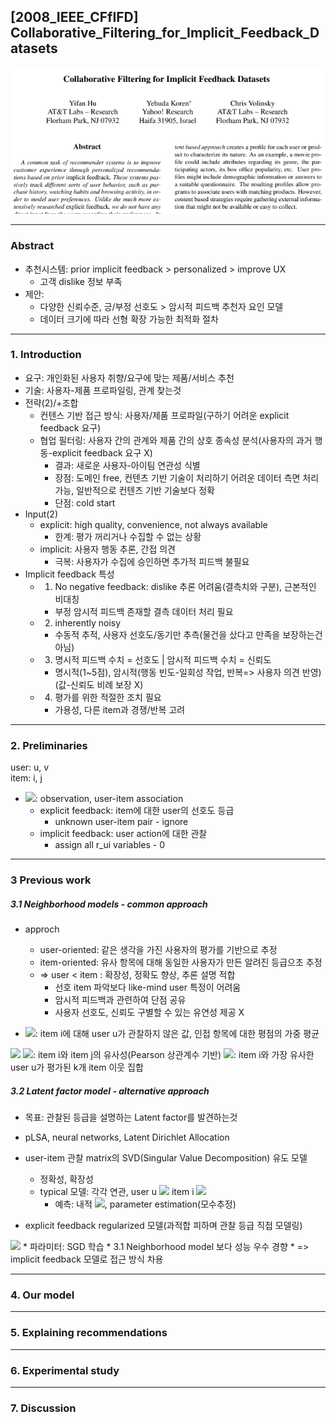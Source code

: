 ## [2008_IEEE_CFfIFD] Collaborative_Filtering_for_Implicit_Feedback_Datasets

![main](./image/main.PNG)

---

### Abstract  
* 추천시스템: prior implicit feedback > personalized > improve UX  
  - 고객 dislike 정보 부족  
* 제안:  
  - 다양한 신뢰수준, 긍/부정 선호도 > 암시적 피드백 추천자 요인 모델   
  - 데이터 크기에 따라 선형 확장 가능한 최적화 절차  

---
### 1. Introduction
* 요구: 개인화된 사용자 취향/요구에 맞는 제품/서비스 추천  
* 기술: 사용자-제품 프로파일링, 관계 찾는것  
* 전략(2)/+조합
  - 컨텐스 기반 접근 방식: 사용자/제품 프로파일(구하기 어려운 explicit feedback 요구)  
  - 협업 필터링: 사용자 간의 관계와 제품 ​​간의 상호 종속성 분석(사용자의 과거 행동-explicit feedback 요구 X)   
      - 결과: 새로운 사용자-아이팀 연관성 식별  
      - 장점: 도메인 free, 컨텐츠 기반 기술이 처리하기 어려운 데이터 측면 처리 가능, 일반적으로 컨텐츠 기반 기술보다 정확  
      - 단점: cold start 
* Input(2)  
  - explicit: high quality, convenience, not always available  
    - 한계: 평가 꺼리거나 수집할 수 없는 상황  
  - implicit: 사용자 행동 추론, 간접 의견  
    - 극복: 사용자가 수집에 승인하면 추가적 피드백 불필요   
* Implicit feedback 특성  
  - 1) No negative feedback: dislike 추론 어려움(결측치와 구분), 근본적인 비대칭  
    - 부정 암시적 피드백 존재할 결측 데이터 처리 필요  
  - 2) inherently noisy  
    -  수동적 추적, 사용자 선호도/동기만 추측(물건을 샀다고 만족을 보장하는건 아님)  
  - 3) 명시적 피드백 수치 = 선호도 | 암시적 피드백 수치 = 신뢰도   
    - 명시적(1~5점), 암시적(행동 빈도-일회성 작업, 반복=> 사용자 의견 반영)(값-신뢰도 비례 보장 X)  
  - 4) 평가를 위한 적절한 조치 필요  
    - 가용성, 다른 item과 경쟁/반복 고려  

---
### 2. Preliminaries  
user: u, v  
item: i, j  
* <img src="https://latex.codecogs.com/gif.latex?r_%7Bui%7D">: observation, user-item association  
  * explicit feedback: item에 대한 user의 선호도 등급  
    * unknown user-item pair - ignore  
  * implicit feedback: user action에 대한 관찰  
    * assign all r_ui variables - 0  

---
### 3 Previous work  
##### 3.1 Neighborhood models - common approach   
* approch  
  * user-oriented: 같은 생각을 가진 사용자의 평가를 기반으로 추정  
  * item-oriented: 유사 항목에 대해 동일한 사용자가 만든 알려진 등급으초 추정   
  * => user < item : 확장성, 정확도 향상, 추론 설명 적합  
    * 선호 item 파악보다 like-mind user 특정이 어려움  
    * 암시적 피드백과 관련하여 단점 공유  
    * 사용자 선호도, 신뢰도 구별할 수 있는 유연성 제공 X  

* <img src="https://latex.codecogs.com/gif.latex?%5Chat%20r_%7Bui%7D">: item i에 대해 user u가 관찰하지 않은 값, 인접 항목에 대한 평점의 가중 평균   
<img src="https://latex.codecogs.com/gif.latex?%5Chat%7Br%7D_%7Bui%7D%20%3D%20%7B%7B%5Csum_%7Bj%5Cin%7BS%5Ek%28u%3Bi%29%7D%7Ds_%7Bij%7Dr_%7Buj%7D%7D%20%5Cover%20%7B%20%5Csum_%7Bj%5Cin%20S%5Ek%28i%3Bu%29%7D%20s_%7Bij%7D%20%7D%7D">
<img src="https://latex.codecogs.com/gif.latex?s_%7Bij%7D">: item i와 item j의 유사성(Pearson 상관계수 기반)  
<img src="https://latex.codecogs.com/gif.latex?s%5Ek%28i%3Bu%29">: item i와 가장 유사한 user u가 평가된 k개 item 이웃 집합  

##### 3.2 Latent factor model - alternative approach  
* 목표: 관찰된 등급을 설명하는 Latent factor를 발견하는것  
* pLSA, neural networks, Latent Dirichlet Allocation

* user-item 관찰 matrix의 SVD(Singular Value Decomposition) 유도 모델  
  * 정확성, 확장성  
  * typical 모델: 각각 연관, user u <img src="https://latex.codecogs.com/gif.latex?x_u%5Cin%20%5Cmathbb%7BR%7D%5Ef"> item i <img src="https://latex.codecogs.com/gif.latex?y_i%20%5Cin%20%5Cmathbb%7BR%7D%5Ef">  
    * 예측: 내적 <img src="https://latex.codecogs.com/gif.latex?%5Chat%20r_%7Bui%7D%20%3D%20x_u%5ET%20y_i">, parameter estimation(모수추정)  

* explicit feedback regularized 모델(과적합 피하며 관찰 등급 직접 모델링)    
<img src="https://latex.codecogs.com/gif.latex?min_%7Bx*%2C%20y*%7D%20%5Csum_%7Br_%7Bu%2Ci%7D%20is%20known%7D%20%28r_%7Bui%7D%20-%20x_u%5ETy_i%29%5E2%20&plus;%20%5Clambda%20%28%5Cleft%20%5C%7C%20x_u%20%5Cright%20%5C%7C%5E2%20&plus;%20%5Cleft%20%5C%7C%20y_i%20%5Cright%20%5C%7C%5E2%29">  
  * 파라미터: SGD 학습
  * 3.1 Neighborhood model 보다 성능 우수 경향  
  * => implicit feedback 모델로 접근 방식 차용  

---
### 4. Our model

---
### 5. Explaining recommendations

---  
### 6. Experimental study

---
### 7. Discussion